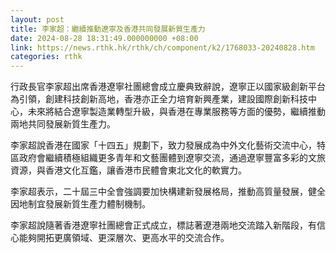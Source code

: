 ```yaml
---
layout: post
title: 李家超：繼續推動遼寧及香港共同發展新質生產力
date: 2024-08-28 18:31:49.000000000 +08:00
link: https://news.rthk.hk/rthk/ch/component/k2/1768033-20240828.htm
categories: rthk
---
```


行政長官李家超出席香港遼寧社團總會成立慶典致辭說，遼寧正以國家級創新平台為引領，創建科技創新高地，香港亦正全力培育新興產業，建設國際創新科技中心，未來將結合遼寧製造業轉型升級，與香港在專業服務等方面的優勢，繼續推動兩地共同發展新質生產力。

李家超說香港在國家「十四五」規劃下，致力發展成為中外文化藝術交流中心，特區政府會繼續積極組織更多青年和文藝團體到遼寧交流，通過遼寧豐富多彩的文旅資源，與香港文化互鑑，讓香港市民體會東北文化的軟實力。
 
李家超表示，二十屆三中全會強調要加快構建新發展格局，推動高質量發展，健全因地制宜發展新質生產力體制機制。

李家超說隨著香港遼寧社團總會正式成立，標誌著遼港兩地交流踏入新階段，有信心能夠開拓更廣領域、更深層次、更高水平的交流合作。
